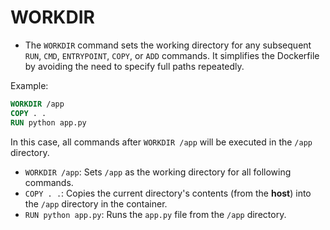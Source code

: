 # WORKDIR

* The `WORKDIR` command sets the working directory for any subsequent `RUN`, `CMD`, `ENTRYPOINT`, `COPY`, or `ADD` commands. It simplifies the Dockerfile by avoiding the need to specify full paths repeatedly.

Example:

```dockerfile
WORKDIR /app
COPY . .
RUN python app.py
```

In this case, all commands after `WORKDIR /app` will be executed in the `/app` directory.

* `WORKDIR /app`: Sets `/app` as the working directory for all following commands.
* `COPY . .`: Copies the current directory's contents (from the **host**) into the `/app` directory in the container.
* `RUN python app.py`: Runs the `app.py` file from the `/app` directory.
